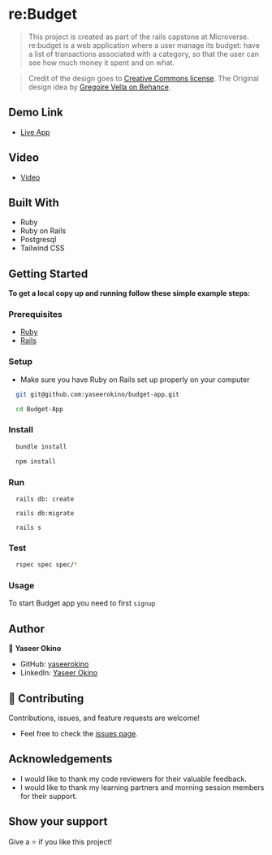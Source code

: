 # re:Budget

> This project is created as part of the rails capstone at Microverse. re:budget is a web application where a user manage its budget: have a list of transactions associated with a category, so that the user can see how much money it spent and on what.

> Credit of the design goes to [Creative Commons license](https://creativecommons.org/licenses/by-nc/4.0/). The Original design idea by [Gregoire Vella on Behance](https://www.behance.net/gregoirevella).

## Demo Link

- [Live App](https://quiet-beach-46313.herokuapp.com/)

## Video

- [Video](https://www.loom.com/share/de8df450f1064c408823aaf2a647e40d)

## Built With

- Ruby
- Ruby on Rails
- Postgresql
- Tailwind CSS

## Getting Started

**To get a local copy up and running follow these simple example steps:**

### Prerequisites

- [Ruby](https://www.ruby-lang.org/en/)
- [Rails](https://gorails.com/)

### Setup

- Make sure you have Ruby on Rails set up properly on your computer

```sh
  git git@github.com:yaseerokino/budget-app.git
```

```sh
  cd Budget-App
```

### Install

```sh
  bundle install
```

```sh
  npm install
```

### Run

```
  rails db: create
```

```
  rails db:migrate
```

```
  rails s
```

### Test

```sh
  rspec spec spec/*
```

### Usage

To start Budget app you need to first `signup`

## Author

👤 **Yaseer Okino**

- GitHub: [yaseerokino](https://github.com/yaseerokino)
- LinkedIn: [Yaseer Okino](https://linkedin.com/in/yaseerokino)

## 🤝 Contributing

Contributions, issues, and feature requests are welcome!

- Feel free to check the [issues page](https://github.com/yaseerokino/budget-app/issues).

## Acknowledgements

- I would like to thank my code reviewers for their valuable feedback.
- I would like to thank my learning partners and morning session members for their support.

## Show your support

Give a ⭐️ if you like this project!
